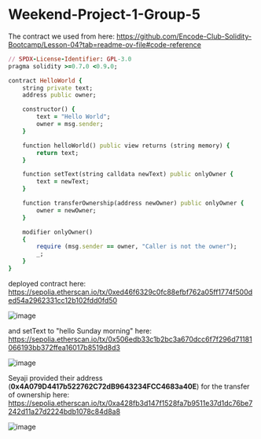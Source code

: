 # Weekend-Project-1-Group-5

The contract we used from here: https://github.com/Encode-Club-Solidity-Bootcamp/Lesson-04?tab=readme-ov-file#code-reference

```ruby
// SPDX-License-Identifier: GPL-3.0
pragma solidity >=0.7.0 <0.9.0;

contract HelloWorld {
    string private text;
    address public owner;

    constructor() {
        text = "Hello World";
        owner = msg.sender;
    }

    function helloWorld() public view returns (string memory) {
        return text;
    }

    function setText(string calldata newText) public onlyOwner {
        text = newText;
    }

    function transferOwnership(address newOwner) public onlyOwner {
        owner = newOwner;
    }

    modifier onlyOwner()
    {
        require (msg.sender == owner, "Caller is not the owner");
        _;
    }
}
```

deployed contract here: https://sepolia.etherscan.io/tx/0xed46f6329c0fc88efbf762a05ff1774f500ded54a2962331cc12b102fdd0fd50

![image](https://github.com/josxftd/Weekend-Project-1-Group-5/assets/129775403/60630669-4a23-481d-b929-8cdda9c18a74)

and setText to "hello Sunday morning" here: https://sepolia.etherscan.io/tx/0x506edb33c1b2bc3a670dcc6f7f296d71181066193bb372ffea16017b8519d8d3

![image](https://github.com/josxftd/Weekend-Project-1-Group-5/assets/129775403/f617da42-5bef-48fa-a1c9-849526d679de)

Seyaji provided their address (**0x4A079D4417b522762C72dB9643234FCC4683a40E**) for the transfer of ownership here: https://sepolia.etherscan.io/tx/0xa428fb3d147f1528fa7b9511e37d1dc76be7242d11a27d2224bdb1078c84d8a8

![image](https://github.com/josxftd/Weekend-Project-1-Group-5/assets/129775403/3d579b3f-6f89-454a-98d0-68d71fdd486b)
